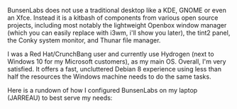 BunsenLabs does not use a traditional desktop like a KDE, GNOME or even an Xfce. Instead it is a kitbash of components from various open source projects, including most notably the lightweight Openbox window manager (which you can easily replace with i3wm, i'll show you later), the tint2 panel, the Conky system monitor, and Thunar file manager. 

I was a Red Hat/CrunchBang user and currently use Hydrogen (next to Windows 10 for my Microsoft customers), as my main OS. Overall, I'm very satisfied. It offers a fast, uncluttered Debian 8 experience using less than half the resources the Windows machine needs to do the same tasks. 

Here is a rundown of how I configured BunsenLabs on my laptop (JARREAU) to best serve my needs:
